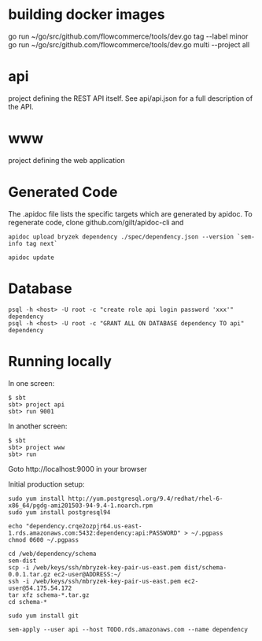 building docker images
======================
go run ~/go/src/github.com/flowcommerce/tools/dev.go tag --label minor
go run ~/go/src/github.com/flowcommerce/tools/dev.go multi --project all

api
===
project defining the REST API itself. See api/api.json for a full
description of the API.

www
===
project defining the web application

Generated Code
==============
The .apidoc file lists the specific targets which are generated by
apidoc. To regenerate code, clone github.com/gilt/apidoc-cli and

    apidoc upload bryzek dependency ./spec/dependency.json --version `sem-info tag next`
    
    apidoc update

Database
========

    psql -h <host> -U root -c "create role api login password 'xxx'" dependency
    psql -h <host> -U root -c "GRANT ALL ON DATABASE dependency TO api" dependency

Running locally
===============

In one screen:

    $ sbt
    sbt> project api
    sbt> run 9001

In another screen:

    $ sbt
    sbt> project www
    sbt> run

Goto http://localhost:9000 in your browser

Initial production setup:

    sudo yum install http://yum.postgresql.org/9.4/redhat/rhel-6-x86_64/pgdg-ami201503-94-9.4-1.noarch.rpm
    sudo yum install postgresql94

    echo "dependency.crqe2ozpjr64.us-east-1.rds.amazonaws.com:5432:dependency:api:PASSWORD" > ~/.pgpass
    chmod 0600 ~/.pgpass

    cd /web/dependency/schema
    sem-dist
    scp -i /web/keys/ssh/mbryzek-key-pair-us-east.pem dist/schema-0.0.1.tar.gz ec2-user@ADDRESS:~/
    ssh -i /web/keys/ssh/mbryzek-key-pair-us-east.pem ec2-user@54.175.54.172
    tar xfz schema-*.tar.gz
    cd schema-*

    sudo yum install git

    sem-apply --user api --host TODO.rds.amazonaws.com --name dependency
